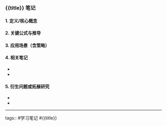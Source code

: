 ### {{title}} 笔记

#### 1. 定义/核心概念

#### 2. 关键公式与推导

#### 3. 应用场景（含策略）

#### 4. 相关笔记
- 
- 

#### 5. 衍生问题或拓展研究
- 
- 

---
tags:: #学习笔记 #{{title}}
